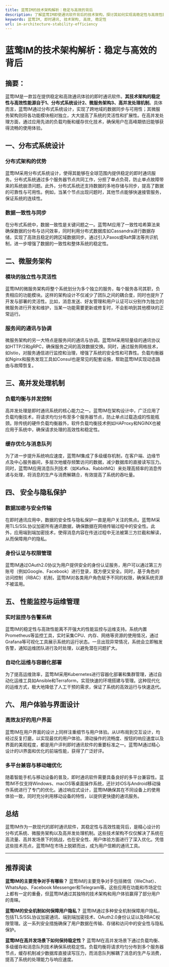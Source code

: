 ```yaml
---
title: 蓝莺IM的技术架构解析：稳定与高效的背后
description: 了解蓝莺IM即使通讯软件背后的技术架构，探讨其如何实现高稳定性与高效性能的秘诀。
keywords: 蓝莺IM, 即时通讯, 技术架构, 高效, 稳定性
url: im-architecture-stability-efficiency
---
```


# 蓝莺IM的技术架构解析：稳定与高效的背后

## 摘要：

蓝莺IM是一款旨在提供稳定和高效通讯体验的即时通讯软件。**其技术架构的稳定性与高效性能源自于1、分布式系统设计2、微服务架构3、高并发处理机制**。具体而言，蓝莺IM通过分布式系统设计，实现了跨地域的数据同步与可用性；其微服务架构则将各功能模块相对独立，大大提高了系统的灵活性和扩展性。在高并发处理方面，通过应用先进的负载均衡和缓存优化技术，确保用户在高峰期依旧能够获得流畅的使用体验。

## 一、分布式系统设计

### 分布式架构的优势

蓝莺IM采用分布式系统设计，使得其能够在全球范围内提供稳定的即时通讯服务。分布式系统通过多个服务器节点共同工作，分担了单点负荷，防止单点故障带来的系统崩溃问题。此外，分布式系统还支持数据的多地存储与同步，提高了数据的可靠性与可用性。例如，当某个节点出现问题时，其他节点能够快速接管服务，保证系统的连续性。

### 数据一致性与同步

在分布式系统中，数据一致性是关键问题之一。蓝莺IM应用了一致性哈希算法来确保数据的分布与访问效率，同时利用分布式数据库如Cassandra进行数据存储，实现了高效且稳定的跨区域数据同步。通过引入Paxos或Raft算法等共识机制，进一步增强了数据的一致性和整体系统的稳定性。

## 二、微服务架构

### 模块的独立性与灵活性

蓝莺IM的微服务架构将整个系统划分为多个独立的服务，每个服务各司其职，负责相应的功能模块。这样的架构设计不仅减少了团队之间的耦合度，同时也提升了开发与部署的灵活性。比如，消息发送、好友管理和用户认证可以分别作为独立的微服务进行开发和维护，当某一功能需要更新或修复时，不会影响到其他模块的正常运行。

### 服务间的通讯与协调

微服务架构的另一大特点是服务间的通讯与协调。蓝莺IM采用轻量级的通讯协议如HTTP/2和gRPC，确保服务之间的高效数据交换。同时，通过服务网格技术，如Istio，对服务通信进行监控和治理，增强了系统的安全性和可靠性。负载均衡器如Nginx和服务发现工具如Consul也是常见的配套设施，帮助蓝莺IM实现动态路由与故障恢复。

## 三、高并发处理机制

### 负载均衡与并发控制

高并发处理是即时通讯系统的核心能力之一。蓝莺IM在架构设计中，广泛应用了负载均衡技术，将请求均匀分布至多个服务器节点，防止单点过载造成的性能瓶颈。除传统的硬件负载均衡器外，软件负载均衡技术例如HAProxy和NGINX也被应用于系统中，确保请求处理的高效性和稳定性。

### 缓存优化与消息队列

为了进一步提升系统响应速度，蓝莺IM集成了多级缓存机制，在客户端、边缘节点及中心服务器间，多层次地缓存频繁访问的数据，减少数据库的直接读写压力。同时，蓝莺IM应用消息队列技术（如Kafka、RabbitMQ）来处理高频率的消息传递与处理，将消息的生产与消费解耦合，有效提高了系统的吞吐量。

## 四、 安全与隐私保护

### 数据加密与安全传输

在即时通讯应用中，数据的安全性与隐私保护一直是用户关注的焦点。蓝莺IM采用TLS/SSL协议加密所有通讯数据，确保数据在网络传输过程中的安全性。此外，应用端到端加密技术，使得消息内容在传送过程中无法被第三方拦截和解读，从而保障用户的隐私。

### 身份认证与权限管理

蓝莺IM通过OAuth2.0协议为用户提供安全的身份认证服务，用户可以通过第三方账号（例如Google、Facebook）进行登录，既方便又安全。同时，基于角色的访问控制（RBAC）机制，蓝莺IM对各类用户角色赋予不同的权限，确保系统资源不被滥用。

## 五、 性能监控与运维管理

### 实时监控与告警系统

蓝莺IM的稳定性与高效性能离不开强大的性能监控与运维支持。系统内置Prometheus等监控工具，实时采集CPU、内存、网络等资源的使用情况，通过Grafana等可视化工具展示系统的运行状态。一旦出现异常情况，系统会立即触发告警，通知运维团队进行及时处理，以避免潜在问题扩大。

### 自动化运维与容器化部署

为了提高运维效率，蓝莺IM采用Kubernetes进行容器化部署和集群管理，通过自动化运维工具如Ansible和Terraform，实现快速的环境搭建与管理。这种现代化的运维方式，极大地降低了人工干预的需求，保证了系统的高效运行与快速迭代。

## 六、 用户体验与界面设计

### 高效友好的用户界面

蓝莺IM在用户界面的设计上同样注重细节与用户体验。从UI布局到交互设计，均经过反复打磨，以实现最优的用户体验。滑动操作的流畅度、按钮的响应速度以及界面的美观程度，都是用户评判即时通讯软件的重要标准之一。蓝莺IM通过精心设计的UI界面和优化的前端性能，获得了广泛好评。

### 多平台兼容与移动端优化

随着智能手机与移动设备的普及，即时通讯软件需要具备良好的多平台兼容性。蓝莺IM不仅支持Windows、macOS等桌面操作系统，还针对iOS与Android移动操作系统进行了专门的优化。通过响应式设计，蓝莺IM确保其在不同设备上的使用体验一致，同时充分利用移动设备的特性，以提供更快捷的通讯服务。

## 总结

蓝莺IM作为一款现代的即时通讯软件，其稳定性与高效性能背后，是精心设计的分布式系统、微服务架构以及高并发处理机制。这些技术架构不仅仅解决了系统在高流量、高并发场景下的挑战，也在安全性、用户体验方面进行了深入优化。凭借这些技术亮点，蓝莺IM在市场上脱颖而出，成为用户信赖的通讯工具。

---

## 推荐阅读

**蓝莺IM的主要竞争对手有哪些？**
蓝莺IM的主要竞争对手包括微信（WeChat）、WhatsApp、Facebook Messenger和Telegram等。这些应用在功能和市场定位上都有一定的重叠，但蓝莺IM通过其独特的技术架构和用户体验赢得了部分用户的青睐。

**蓝莺IM的安全机制如何保障用户隐私？**
蓝莺IM通过多种安全机制保障用户隐私，包括TLS/SSL协议加密通讯、端到端加密技术、OAuth2.0身份认证以及RBAC权限管理。这一系列安全措施确保了用户数据在传输、存储和访问中的安全性与隐私保护。

**蓝莺IM在高并发场景下如何保持稳定性？**
蓝莺IM在高并发场景下通过负载均衡、多级缓存和消息队列技术确保系统稳定性。负载均衡将请求均匀分布到多个服务器节点，缓存机制减少数据库直接读写压力，而消息队列解耦了消息的生产与消费，提高了系统的处理能力与响应速度。
```

